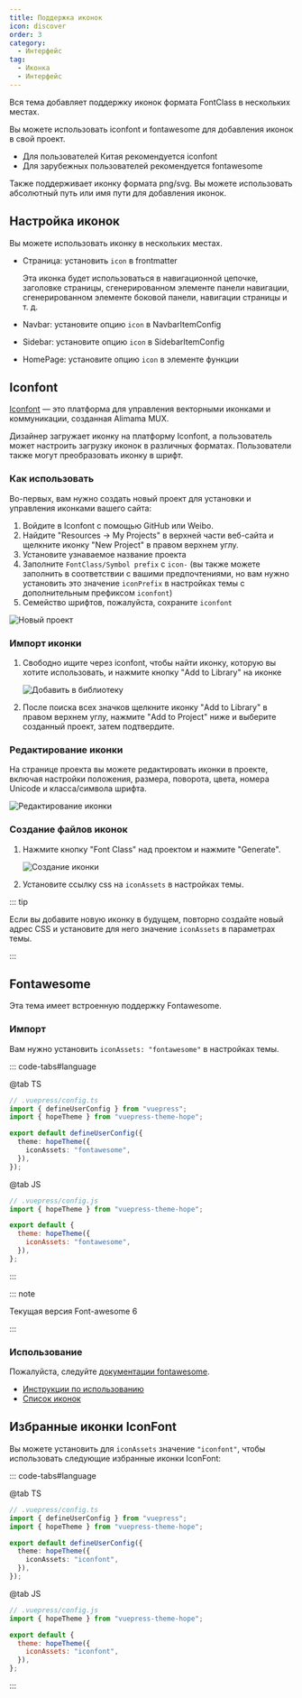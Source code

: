 ```yaml
---
title: Поддержка иконок
icon: discover
order: 3
category:
  - Интерфейс
tag:
  - Иконка
  - Интерфейс
---
```


Вся тема добавляет поддержку иконок формата FontClass в нескольких местах.

Вы можете использовать iconfont и fontawesome для добавления иконок в свой проект.

- Для пользователей Китая рекомендуется iconfont
- Для зарубежных пользователей рекомендуется fontawesome

Также поддерживает иконку формата png/svg. Вы можете использовать абсолютный путь или имя пути для добавления иконок.

<!-- more -->

## Настройка иконок

Вы можете использовать иконку в нескольких местах.

- Страница: установить `icon` в frontmatter

  Эта иконка будет использоваться в навигационной цепочке, заголовке страницы, сгенерированном элементе панели навигации, сгенерированном элементе боковой панели, навигации страницы и т. д.

- Navbar: установите опцию `icon` в NavbarItemConfig

- Sidebar: установите опцию `icon` в SidebarItemConfig

- HomePage: установите опцию `icon` в элементе функции

## Iconfont

[Iconfont](https://iconfont.cn) — это платформа для управления векторными иконками и коммуникации, созданная Alimama MUX.

Дизайнер загружает иконку на платформу Iconfont, а пользователь может настроить загрузку иконок в различных форматах. Пользователи также могут преобразовать иконку в шрифт.

### Как использовать

Во-первых, вам нужно создать новый проект для установки и управления иконками вашего сайта:

1. Войдите в Iconfont с помощью GitHub или Weibo.
1. Найдите "Resources → My Projects" в верхней части веб-сайта и щелкните иконку "New Project" в правом верхнем углу.
1. Установите узнаваемое название проекта
1. Заполните `FontClass/Symbol prefix` с `icon-` (вы также можете заполнить в соответствии с вашими предпочтениями, но вам нужно установить это значение `iconPrefix` в настройках темы с дополнительным префиксом `iconfont`)
1. Семейство шрифтов, пожалуйста, сохраните `iconfont`

![Новый проект](./assets/iconfont-new.png)

### Импорт иконки

1. Свободно ищите через iconfont, чтобы найти иконку, которую вы хотите использовать, и нажмите кнопку "Add to Library" на иконке

   ![Добавить в библиотеку](./assets/iconfont-add.png)

1. После поиска всех значков щелкните иконку "Add to Library" в правом верхнем углу, нажмите "Add to Project" ниже и выберите созданный проект, затем подтвердите.

### Редактирование иконки

На странице проекта вы можете редактировать иконки в проекте, включая настройки положения, размера, поворота, цвета, номера Unicode и класса/символа шрифта.

![Редактирование иконки](./assets/iconfont-edit.png)

### Создание файлов иконок

1. Нажмите кнопку "Font Class" над проектом и нажмите "Generate".

   ![Создание иконки](./assets/iconfont-generate.png)

1. Установите ссылку css на `iconAssets` в настройках темы.

::: tip

Если вы добавите новую иконку в будущем, повторно создайте новый адрес CSS и установите для него значение `iconAssets` в параметрах темы.

:::

## Fontawesome

Эта тема имеет встроенную поддержку Fontawesome.

### Импорт

Вам нужно установить `iconAssets: "fontawesome"` в настройках темы.

::: code-tabs#language

@tab TS

```ts
// .vuepress/config.ts
import { defineUserConfig } from "vuepress";
import { hopeTheme } from "vuepress-theme-hope";

export default defineUserConfig({
  theme: hopeTheme({
    iconAssets: "fontawesome",
  }),
});
```

@tab JS

```js {7-9}
// .vuepress/config.js
import { hopeTheme } from "vuepress-theme-hope";

export default {
  theme: hopeTheme({
    iconAssets: "fontawesome",
  }),
};
```

:::

::: note

Текущая версия Font-awesome 6

:::

### Использование

Пожалуйста, следуйте [документации fontawesome](https://fontawesome.com/).

- [Инструкции по использованию](https://fontawesome.com/docs/web/add-icons/how-to)
- [Список иконок](https://fontawesome.com/icons)

## Избранные иконки IconFont

Вы можете установить для `iconAssets` значение `"iconfont"`, чтобы использовать следующие избранные иконки IconFont:

::: code-tabs#language

@tab TS

```ts
// .vuepress/config.ts
import { defineUserConfig } from "vuepress";
import { hopeTheme } from "vuepress-theme-hope";

export default defineUserConfig({
  theme: hopeTheme({
    iconAssets: "iconfont",
  }),
});
```

@tab JS

```js {7-9}
// .vuepress/config.js
import { hopeTheme } from "vuepress-theme-hope";

export default {
  theme: hopeTheme({
    iconAssets: "iconfont",
  }),
};
```

:::

<IconDisplay link="//at.alicdn.com/t/font_2410206_a0xb9hku9iu.css" />

<script setup lang="ts">
import IconDisplay from '@IconDisplay';
</script>
